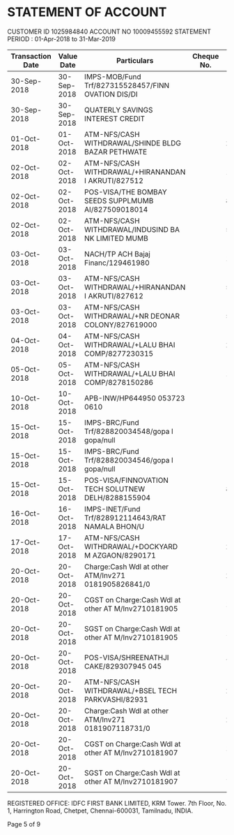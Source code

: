 # STATEMENT OF ACCOUNT

CUSTOMER ID       1025984840
ACCOUNT NO        10009455592
STATEMENT PERIOD : 01-Apr-2018 to 31-Mar-2019

| Transaction Date | Value Date | Particulars | Cheque No. | Debit | Credit | Balance |
|------------------|------------|-------------|------------|-------|--------|---------|
| 30-Sep-2018 | 30-Sep-2018 | IMPS-MOB/Fund Trf/827315528457/FINN OVATION DIS/DI | | | 7,198.00 | 7,218.06 |
| 30-Sep-2018 | 30-Sep-2018 | QUATERLY SAVINGS INTEREST CREDIT | | | 5.00 | 7,223.06 |
| 01-Oct-2018 | 01-Oct-2018 | ATM-NFS/CASH WITHDRAWAL/SHINDE BLDG BAZAR PETHWATE | | 2,000.00 | | 5,223.06 |
| 02-Oct-2018 | 02-Oct-2018 | ATM-NFS/CASH WITHDRAWAL/+HIRANANDAN I AKRUTI/827512 | | 1,000.00 | | 4,223.06 |
| 02-Oct-2018 | 02-Oct-2018 | POS-VISA/THE BOMBAY SEEDS SUPPLMUMB AI/827509018014 | | 830.00 | | 3,393.06 |
| 02-Oct-2018 | 02-Oct-2018 | ATM-NFS/CASH WITHDRAWAL/INDUSIND BA NK LIMITED MUMB | | 500.00 | | 2,893.06 |
| 03-Oct-2018 | 03-Oct-2018 | NACH/TP ACH Bajaj Financ/129461980 | | 1,584.00 | | 1,309.06 |
| 03-Oct-2018 | 03-Oct-2018 | ATM-NFS/CASH WITHDRAWAL/+HIRANANDAN I AKRUTI/827612 | | 500.00 | | 809.06 |
| 03-Oct-2018 | 03-Oct-2018 | ATM-NFS/CASH WITHDRAWAL/+NR DEONAR COLONY/827619000 | | 500.00 | | 309.06 |
| 04-Oct-2018 | 04-Oct-2018 | ATM-NFS/CASH WITHDRAWAL/+LALU BHAI COMP/8277230315 | | 200.00 | | 109.06 |
| 05-Oct-2018 | 05-Oct-2018 | ATM-NFS/CASH WITHDRAWAL/+LALU BHAI COMP/8278150286 | | 100.00 | | 9.06 |
| 10-Oct-2018 | 10-Oct-2018 | APB-INW/HP644950 053723 0610 | | | 350.89 | 359.95 |
| 15-Oct-2018 | 15-Oct-2018 | IMPS-BRC/Fund Trf/828820034548/gopa l gopa/null | | | 3,000.00 | 3,359.95 |
| 15-Oct-2018 | 15-Oct-2018 | IMPS-BRC/Fund Trf/828820034546/gopa l gopa/null | | | 5,000.00 | 8,359.95 |
| 15-Oct-2018 | 15-Oct-2018 | POS-VISA/FINNOVATION TECH SOLUTNEW DELH/8288155904 | | 8,204.21 | | 155.74 |
| 16-Oct-2018 | 16-Oct-2018 | IMPS-INET/Fund Trf/828912114643/RAT NAMALA BHON/U | | | 5,500.00 | 5,655.74 |
| 17-Oct-2018 | 17-Oct-2018 | ATM-NFS/CASH WITHDRAWAL/+DOCKYARD M AZGAON/8290171 | | 2,000.00 | | 3,655.74 |
| 20-Oct-2018 | 20-Oct-2018 | Charge:Cash Wdl at other ATM/Inv271 0181905826841/0 | | 20.00 | | 3,635.74 |
| 20-Oct-2018 | 20-Oct-2018 | CGST on Charge:Cash Wdl at other AT M/Inv2710181905 | | 1.80 | | 3,633.94 |
| 20-Oct-2018 | 20-Oct-2018 | SGST on Charge:Cash Wdl at other AT M/Inv2710181905 | | 1.80 | | 3,632.14 |
| 20-Oct-2018 | 20-Oct-2018 | POS-VISA/SHREENATHJI CAKE/829307945 045 | | 750.00 | | 2,882.14 |
| 20-Oct-2018 | 20-Oct-2018 | ATM-NFS/CASH WITHDRAWAL/+BSEL TECH PARKVASHI/82931 | | 2,800.00 | | 82.14 |
| 20-Oct-2018 | 20-Oct-2018 | Charge:Cash Wdl at other ATM/Inv271 0181907118731/0 | | 20.00 | | 62.14 |
| 20-Oct-2018 | 20-Oct-2018 | CGST on Charge:Cash Wdl at other AT M/Inv2710181907 | | 1.80 | | 60.34 |
| 20-Oct-2018 | 20-Oct-2018 | SGST on Charge:Cash Wdl at other AT M/Inv2710181907 | | 1.80 | | 58.54 |

REGISTERED OFFICE: IDFC FIRST BANK LIMITED, KRM Tower. 7th Floor, No. 1, Harrington Road, Chetpet, Chennai-600031, Tamilnadu, INDIA.

Page 5 of 9